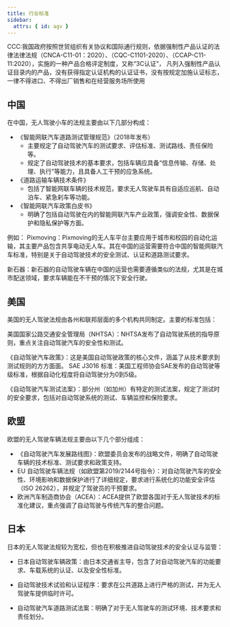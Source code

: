 ```yaml
---
title: 行业标准
sidebar:
  attrs: { id: agv }
---
```

CCC:我国政府按照世贸组织有关协议和国际通行规则，依据强制性产品认证的法律法律法规（CNCA-C11-01：2020）、（CQC-C1101-2020）、（CCAP-C11-11:2020），实施的一种产品合格评定制度，又称“3C认证”， 凡列入强制性产品认证目录内的产品，没有获得指定认证机构的认证证书，没有按规定加施认证标志，一律不得进口、不得出厂销售和在经营服务场所使用




## 中国
在中国，无人驾驶小车的法规主要由以下几部分构成：

* 《智能网联汽车道路测试管理规范》（2018年发布）
  * 主要规定了自动驾驶汽车的测试要求、评估标准、测试路线、责任保险等。
  * 规定了自动驾驶技术的基本要求，包括车辆应具备“信息传输、存储、处理、执行”等能力，且具备人工干预的应急系统。
* 《道路运输车辆技术条件》
  * 包括了智能网联车辆的技术规范，要求无人驾驶车具有自适应巡航、自动泊车、紧急刹车等功能。
* 《智能网联汽车政策白皮书》
  * 明确了包括自动驾驶在内的智能网联汽车产业政策，强调安全性、数据保护和隐私保护等方面。

例如：
Pixmoving：Pixmoving的无人车平台主要应用于城市和校园的自动化运输，其主要产品包含共享电动无人车。其在中国的运营需要符合中国的智能网联汽车标准，特别是关于自动驾驶技术的安全测试、认证和道路测试要求。

新石器：新石器的自动驾驶车辆在中国的运营也需要遵循类似的法规，尤其是在城市配送领域，要求车辆能在不干预的情况下安全行驶。

##  美国
美国的无人驾驶法规由各州和联邦层面的多个机构共同制定。主要的标准包括：

美国国家公路交通安全管理局（NHTSA）：NHTSA发布了自动驾驶系统的指导原则，重点关注自动驾驶汽车的安全性和测试。

《自动驾驶汽车政策》：这是美国自动驾驶政策的核心文件，涵盖了从技术要求到测试规则的方方面面。
SAE J3016 标准：美国工程师协会SAE发布的自动驾驶等级标准，根据自动化程度将自动驾驶分为0到5级。

《自动驾驶汽车测试法案》：部分州（如加州）有特定的测试法案，规定了测试时的安全要求，包括对自动驾驶系统的测试、车辆监控和保险要求。



## 欧盟
欧盟的无人驾驶车辆法规主要由以下几个部分组成：

* 《自动驾驶汽车发展路线图》：欧盟委员会发布的战略文件，明确了自动驾驶车辆的技术标准、测试要求和政策支持。
* EU 自动驾驶车辆法规（如欧盟第2019/2144号指令）：对自动驾驶汽车的安全性、环境影响和数据保护进行了详细规定，要求进行系统化的功能安全评估（ISO 26262），并规定了驾驶员的干预要求。
* 欧洲汽车制造商协会（ACEA）：ACEA提供了欧盟各国对于无人驾驶技术的标准化建议，重点强调了自动驾驶与传统汽车的整合问题。



## 日本
日本的无人驾驶法规较为宽松，但也在积极推进自动驾驶技术的安全认证与监管：

* 日本自动驾驶车辆政策：由日本交通省主导，包含了对自动驾驶汽车的功能要求、车载系统的认证、以及安全性标准。

* 自动驾驶技术试验和认证程序：要求在公共道路上进行严格的测试，并为无人驾驶车提供临时许可。
* 自动驾驶汽车道路测试法案：明确了对于无人驾驶车的测试环境、技术要求和责任划分。
